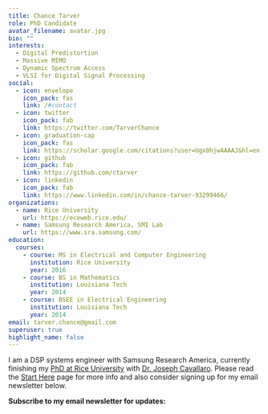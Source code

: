 ```yaml
---
title: Chance Tarver
role: PhD Candidate
avatar_filename: avatar.jpg
bio: ""
interests:
  - Digital Predistortion
  - Massive MIMO
  - Dynamic Spectrum Access
  - VLSI for Digital Signal Processing
social:
  - icon: envelope
    icon_pack: fas
    link: /#contact
  - icon: twitter
    icon_pack: fab
    link: https://twitter.com/TarverChance
  - icon: graduation-cap
    icon_pack: fas
    link: https://scholar.google.com/citations?user=Ugx0hjwAAAAJ&hl=en
  - icon: github
    icon_pack: fab
    link: https://github.com/ctarver
  - icon: linkedin
    icon_pack: fab
    link: https://www.linkedin.com/in/chance-tarver-93299466/
organizations:
  - name: Rice University
    url: https://eceweb.rice.edu/
  - name: Samsung Research America, SMI Lab
    url: https://www.sra.samsung.com/
education:
  courses:
    - course: MS in Electrical and Computer Engineering
      institution: Rice University
      year: 2016
    - course: BS in Mathematics
      institution: Louisiana Tech
      year: 2014
    - course: BSEE in Electrical Engineering
      institution: Louisiana Tech
      year: 2014
email: tarver.chance@gmail.com
superuser: true
highlight_name: false
---
```

I am a DSP systems engineer with Samsung Research America, currently finishing my [PhD at Rice University](https://www.ece.rice.edu/) with [Dr. Joseph Cavallaro](http://cavallaro.rice.edu/). 
Please read the [Start Here](/me) page for more info and also consider signing up for my email newsletter below.

**Subscribe to my email newsletter for updates:**
<script async data-uid="74b1e1d76f" src="https://motivated-designer-8243.ck.page/74b1e1d76f/index.js"></script>